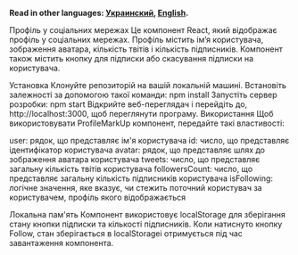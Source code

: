 **Read in other languages: [Украинский](README.md),
[English](README.en.md).**

Профіль у соціальних мережах
Це компонент React, який відображає профіль у соціальних мережах. 
Профіль містить ім’я користувача, зображення аватара, кількість твітів і кількість підписників.
Компонент також містить кнопку для підписки або скасування підписки на користувача.

Установка
Клонуйте репозиторій на вашій локальній машині.
Встановіть залежності за допомогою такої команди:
npm install
Запустіть сервер розробки:
npm start
Відкрийте веб-переглядач і перейдіть до, http://localhost:3000, щоб переглянути програму.
Використання
Щоб використовувати ProfileMarkUp компонент, передайте такі властивості:

user: рядок, що представляє ім'я користувача
id: число, що представляє ідентифікатор користувача
avatar: рядок, що представляє шлях до зображення аватара користувача
tweets: число, що представляє загальну кількість твітів користувача
followersCount: число, що представляє загальну кількість підписників користувача
isFollowing: логічне значення, яке вказує, чи стежить поточний користувач за користувачем, профіль якого відображається

Локальна пам'ять
Компонент використовує localStorage для зберігання стану кнопки підписки та кількості підписників.
Коли натиснуто кнопку Follow, стан зберігається в localStorageі отримується під час завантаження компонента.